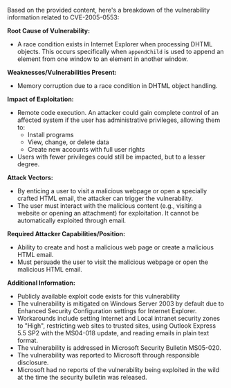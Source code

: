 Based on the provided content, here's a breakdown of the vulnerability information related to CVE-2005-0553:

**Root Cause of Vulnerability:**
- A race condition exists in Internet Explorer when processing DHTML objects. This occurs specifically when `appendChild` is used to append an element from one window to an element in another window.

**Weaknesses/Vulnerabilities Present:**
- Memory corruption due to a race condition in DHTML object handling.

**Impact of Exploitation:**
- Remote code execution. An attacker could gain complete control of an affected system if the user has administrative privileges, allowing them to:
    - Install programs
    - View, change, or delete data
    - Create new accounts with full user rights
- Users with fewer privileges could still be impacted, but to a lesser degree.

**Attack Vectors:**
- By enticing a user to visit a malicious webpage or open a specially crafted HTML email, the attacker can trigger the vulnerability.
- The user must interact with the malicious content (e.g., visiting a website or opening an attachment) for exploitation. It cannot be automatically exploited through email.

**Required Attacker Capabilities/Position:**
- Ability to create and host a malicious web page or create a malicious HTML email.
- Must persuade the user to visit the malicious webpage or open the malicious HTML email.

**Additional Information:**
- Publicly available exploit code exists for this vulnerability
- The vulnerability is mitigated on Windows Server 2003 by default due to Enhanced Security Configuration settings for Internet Explorer.
- Workarounds include setting Internet and Local intranet security zones to "High", restricting web sites to trusted sites, using Outlook Express 5.5 SP2 with the MS04-018 update, and reading emails in plain text format.
- The vulnerability is addressed in Microsoft Security Bulletin MS05-020.
- The vulnerability was reported to Microsoft through responsible disclosure.
- Microsoft had no reports of the vulnerability being exploited in the wild at the time the security bulletin was released.